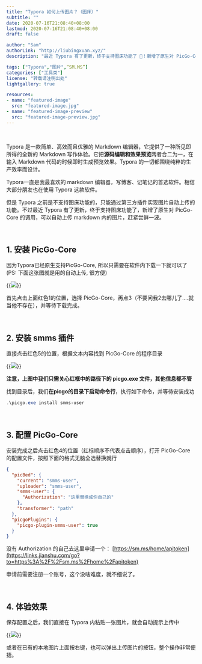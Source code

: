 ```yaml
---
title: "Typora 如何上传图片？（图床）"
subtitle: ""
date: 2020-07-16T21:08:40+08:00
lastmod: 2020-07-16T21:08:40+08:00
draft: false

author: "Sam"
authorLink: "http://liubingxuan.xyz/"
description: "最近 Typora 有了更新，终于支持图床功能了 🎉！新增了原生对 PicGo-Core 的调用，可以自动上传 markdown 内的图片，尝鲜一波！" 

tags: ["Typora","图片",“SM.MS”]
categories: ["工具类"]
license: "转载请注明出处"
lightgallery: true

resources:
- name: "featured-image"
  src: "featured-image.jpg"
- name: "featured-image-preview"
  src: "featured-image-preview.jpg"
---
```


<!--more-->

​	

Typora 是一款简单、高效而且优雅的 Markdown 编辑器，它提供了一种所见即所得的全新的 Markdown 写作体验。它把**源码编辑和效果预览**两者合二为一，在输入 Markdown 代码的时候即时生成预览效果。Typora 的一切都围绕纯粹的生产效率而设计。

Typora一直是我最喜欢的 markdown 编辑器，写博客、记笔记的首选软件。相信大部分朋友也在使用 Typora 这款软件。

但是 Typora 之前是不支持图床功能的，只能通过第三方插件实现图片自动上传的功能。不过最近 Typora 有了更新，终于支持图床功能了，新增了原生对 PicGo-Core 的调用，可以自动上传 markdown 内的图片，赶紧尝鲜一波。

​	

## 1. 安装 PicGo-Core

因为Typora已经原生支持PicGo-Core, 所以只需要在软件内下载一下就可以了(PS: 下面这张图就是用的自动上传, 很方便)

{{<image src="https://i.loli.net/2020/07/15/Cc4bTxA9mEaojZr.png" >}}

首先点击上面红色1的位置，选择 PicGo-Core，再点3（不要问我2去哪儿了....就当他不存在），并等待下载完成。

​	

## 2. 安装 smms 插件

直接点击红色5的位置，根据文本内容找到 PicGo-Core 的程序目录

{{<image src="https://i.loli.net/2020/07/15/mfJ7g9GLxShQcPE.png" >}}

**注意，上图中我们只需关心红框中的路径下的 picgo.exe 文件，其他信息都不管**

找到目录后，我们**在picgo的目录下启动命令行**，执行如下命令，并等待安装成功

```powershell
.\picgo.exe install smms-user
```

​	

## 3. 配置 PicGo-Core

安装完成之后点击红色4的位置（红标顺序不代表点击顺序），打开 PicGo-Core 的配置文件，按照下面的格式无脑全选替换就行

```json
{
  "picBed": {
    "current": "smms-user",
    "uploader": "smms-user",
    "smms-user": {
      "Authorization": "这里替换成你自己的"
    },
    "transformer": "path"
  },
  "picgoPlugins": {
    "picgo-plugin-smms-user": true
  }
}
```

没有 Authorization 的自己去这里申请一个： [https://sm.ms/home/apitoken](https://links.jianshu.com/go?to=https%3A%2F%2Fsm.ms%2Fhome%2Fapitoken)

申请前需要注册一个账号，这个没啥难度，就不细说了。

​	

## 4. 体验效果

保存配置之后，我们直接在 Typora 内粘贴一张图片，就会自动提示上传中

{{<image src="https://i.loli.net/2020/07/15/davDboUKiGqzMpP.gif">}}

或者在已有的本地图片上面按右键，也可以弹出上传图片的按钮，整个操作非常便捷。

